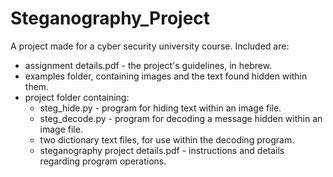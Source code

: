 # Steganography_Project
A project made for a cyber security university course.
Included are:
* assignment details.pdf - the project's guidelines, in hebrew.
* examples folder, containing images and the text found hidden within them.
* project folder containing:
  - steg_hide.py - program for hiding text within an image file.
  - steg_decode.py - program for decoding a message hidden within an image file.
  - two dictionary text files, for use within the decoding program.
  - steganography project details.pdf - instructions and details regarding program operations.
